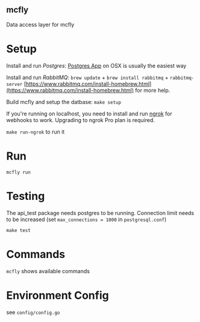 mcfly
-----------

Data access layer for mcfly


Setup
=====

Install and run *Postgres*: [Postgres App](http://postgresapp.com/) on OSX is usually the easiest way

Install and run *RabbitMQ*: `brew update` + `brew install rabbitmq` + `rabbitmq-server`
[https://www.rabbitmq.com/install-homebrew.html](https://www.rabbitmq.com/install-homebrew.html) for more help.

Build mcfly and setup the datbase: `make setup`

If you're running on localhost, you need to install and run [ngrok](https://ngrok.com) for webhooks to work. Upgrading to ngrok Pro plan is required.

`make run-ngrok` to run it


Run
===

`mcfly run`


Testing
=======

The api_test package needs postgres to be running. Connection limit needs to be increased (set `max_connections = 1000` in `postgresql.conf`)

`make test`


Commands
========

`mcfly` shows available commands


Environment Config
==================

see `config/config.go`

